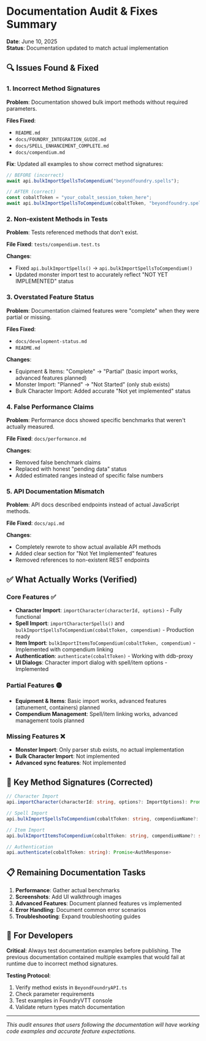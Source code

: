 # Documentation Audit & Fixes Summary

**Date**: June 10, 2025  
**Status**: Documentation updated to match actual implementation

## 🔍 Issues Found & Fixed

### 1. **Incorrect Method Signatures**

**Problem**: Documentation showed bulk import methods without required parameters.

**Files Fixed**:
- `README.md`
- `docs/FOUNDRY_INTEGRATION_GUIDE.md` 
- `docs/SPELL_ENHANCEMENT_COMPLETE.md`
- `docs/compendium.md`

**Fix**: Updated all examples to show correct method signatures:
```javascript
// BEFORE (incorrect)
await api.bulkImportSpellsToCompendium("beyondfoundry.spells");

// AFTER (correct)
const cobaltToken = "your_cobalt_session_token_here";
await api.bulkImportSpellsToCompendium(cobaltToken, "beyondfoundry.spells");
```

### 2. **Non-existent Methods in Tests**

**Problem**: Tests referenced methods that don't exist.

**File Fixed**: `tests/compendium.test.ts`

**Changes**:
- Fixed `api.bulkImportSpells()` → `api.bulkImportSpellsToCompendium()`
- Updated monster import test to accurately reflect "NOT YET IMPLEMENTED" status

### 3. **Overstated Feature Status**

**Problem**: Documentation claimed features were "complete" when they were partial or missing.

**Files Fixed**:
- `docs/development-status.md`
- `README.md`

**Changes**:
- Equipment & Items: "Complete" → "Partial" (basic import works, advanced features planned)
- Monster Import: "Planned" → "Not Started" (only stub exists)
- Bulk Character Import: Added accurate "Not yet implemented" status

### 4. **False Performance Claims**

**Problem**: Performance docs showed specific benchmarks that weren't actually measured.

**File Fixed**: `docs/performance.md`

**Changes**:
- Removed false benchmark claims
- Replaced with honest "pending data" status
- Added estimated ranges instead of specific false numbers

### 5. **API Documentation Mismatch**

**Problem**: API docs described endpoints instead of actual JavaScript methods.

**File Fixed**: `docs/api.md`

**Changes**:
- Completely rewrote to show actual available API methods
- Added clear section for "Not Yet Implemented" features
- Removed references to non-existent REST endpoints

## ✅ What Actually Works (Verified)

### Core Features ✅
- **Character Import**: `importCharacter(characterId, options)` - Fully functional
- **Spell Import**: `importCharacterSpells()` and `bulkImportSpellsToCompendium(cobaltToken, compendium)` - Production ready
- **Item Import**: `bulkImportItemsToCompendium(cobaltToken, compendium)` - Implemented with compendium linking
- **Authentication**: `authenticate(cobaltToken)` - Working with ddb-proxy
- **UI Dialogs**: Character import dialog with spell/item options - Implemented

### Partial Features 🟡
- **Equipment & Items**: Basic import works, advanced features (attunement, containers) planned
- **Compendium Management**: Spell/item linking works, advanced management tools planned

### Missing Features ❌
- **Monster Import**: Only parser stub exists, no actual implementation
- **Bulk Character Import**: Not implemented
- **Advanced sync features**: Not implemented

## 🎯 Key Method Signatures (Corrected)

```typescript
// Character Import
api.importCharacter(characterId: string, options?: ImportOptions): Promise<ImportResult>

// Spell Import  
api.bulkImportSpellsToCompendium(cobaltToken: string, compendiumName?: string): Promise<number>

// Item Import
api.bulkImportItemsToCompendium(cobaltToken: string, compendiumName?: string): Promise<number>

// Authentication
api.authenticate(cobaltToken: string): Promise<AuthResponse>
```

## 📋 Remaining Documentation Tasks

1. **Performance**: Gather actual benchmarks
2. **Screenshots**: Add UI walkthrough images  
3. **Advanced Features**: Document planned features vs implemented
4. **Error Handling**: Document common error scenarios
5. **Troubleshooting**: Expand troubleshooting guides

## 🚨 For Developers

**Critical**: Always test documentation examples before publishing. The previous documentation contained multiple examples that would fail at runtime due to incorrect method signatures.

**Testing Protocol**:
1. Verify method exists in `BeyondFoundryAPI.ts`
2. Check parameter requirements
3. Test examples in FoundryVTT console
4. Validate return types match documentation

---

*This audit ensures that users following the documentation will have working code examples and accurate feature expectations.*
